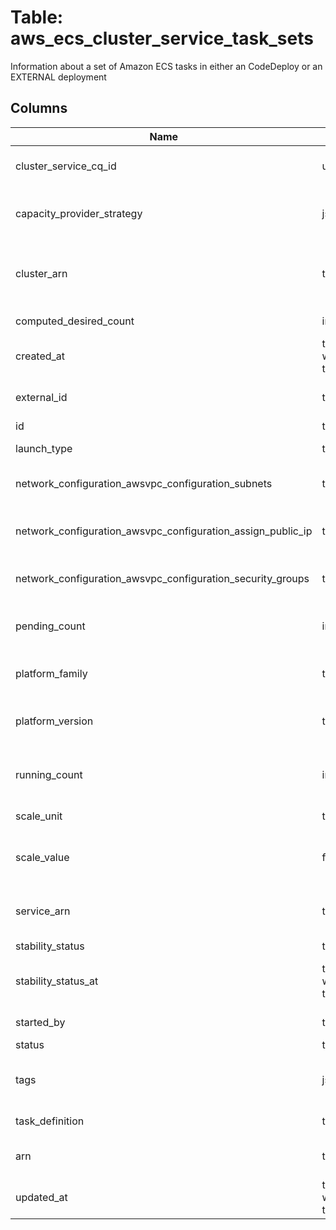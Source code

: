 
# Table: aws_ecs_cluster_service_task_sets
Information about a set of Amazon ECS tasks in either an CodeDeploy or an EXTERNAL deployment
## Columns
| Name        | Type           | Description  |
| ------------- | ------------- | -----  |
|cluster_service_cq_id|uuid|Unique CloudQuery ID of aws_ecs_cluster_services table (FK)|
|capacity_provider_strategy|jsonb|The capacity provider strategy that are associated with the task set.|
|cluster_arn|text|The Amazon Resource Name (ARN) of the cluster that the service that hosts the task set exists in.|
|computed_desired_count|integer|The computed desired count for the task set|
|created_at|timestamp without time zone|The Unix timestamp for the time when the task set was created.|
|external_id|text|The external ID associated with the task set|
|id|text|The ID of the task set.|
|launch_type|text|The launch type the tasks in the task set are using|
|network_configuration_awsvpc_configuration_subnets|text[]|The IDs of the subnets associated with the task or service|
|network_configuration_awsvpc_configuration_assign_public_ip|text|Whether the task's elastic network interface receives a public IP address|
|network_configuration_awsvpc_configuration_security_groups|text[]|The IDs of the security groups associated with the task or service|
|pending_count|integer|The number of tasks in the task set that are in the PENDING status during a deployment|
|platform_family|text|The operating system that your tasks in the set are running on|
|platform_version|text|The Fargate platform version where the tasks in the task set are running|
|running_count|integer|The number of tasks in the task set that are in the RUNNING status during a deployment|
|scale_unit|text|The unit of measure for the scale value.|
|scale_value|float|The value, specified as a percent total of a service's desiredCount, to scale the task set|
|service_arn|text|The Amazon Resource Name (ARN) of the service the task set exists in.|
|stability_status|text|The stability status|
|stability_status_at|timestamp without time zone|The Unix timestamp for the time when the task set stability status was retrieved.|
|started_by|text|The tag specified when a task set is started|
|status|text|The status of the task set|
|tags|jsonb|The metadata that you apply to the task set to help you categorize and organize them|
|task_definition|text|The task definition that the task set is using.|
|arn|text|The Amazon Resource Name (ARN) of the task set.|
|updated_at|timestamp without time zone|The Unix timestamp for the time when the task set was last updated.|

